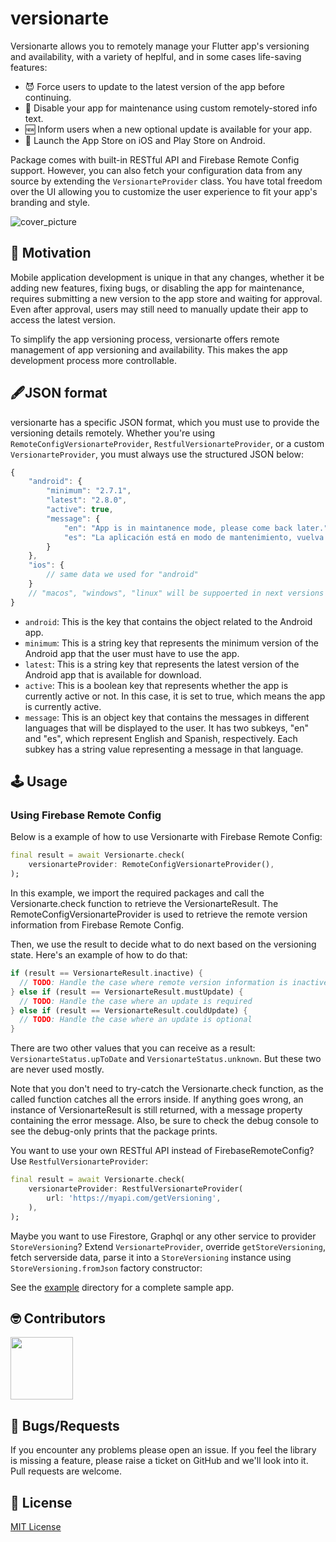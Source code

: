 # versionarte

Versionarte allows you to remotely manage your Flutter app's versioning and availability, with a variety of heplful, and in some cases life-saving features:

- 😈 Force users to update to the latest version of the app before continuing.
- 🚧 Disable your app for maintenance using custom remotely-stored info text.
- 🆕 Inform users when a new optional update is available for your app.
- 🔗 Launch the App Store on iOS and Play Store on Android.

Package comes with built-in RESTful API and Firebase Remote Config support. However, you can also fetch your configuration data from any source by extending the `VersionarteProvider` class. You have total freedom over the UI allowing you to customize the user experience to fit your app's branding and style.

<img src="https://raw.githubusercontent.com/kamranbekirovyz/versionarte/master/assets/cover.png" alt="cover_picture" />

## 🚀 Motivation

Mobile application development is unique in that any changes, whether it be adding new features, fixing bugs, or disabling the app for maintenance, requires submitting a new version to the app store and waiting for approval. Even after approval, users may still need to manually update their app to access the latest version. 

To simplify the app versioning process, versionarte offers remote management of app versioning and availability. This makes the app development process more controllable.

## 🖋️JSON format

versionarte has a specific JSON format, which you must use to provide the versioning details remotely. Whether you're using `RemoteConfigVersionarteProvider`, `RestfulVersionarteProvider`, or a custom `VersionarteProvider`, you must always use the structured JSON below:

```js
{
    "android": {
        "minimum": "2.7.1",
        "latest": "2.8.0",
        "active": true,
        "message": {
            "en": "App is in maintanence mode, please come back later.",
            "es": "La aplicación está en modo de mantenimiento, vuelva más tarde."
        }
    },
    "ios": {
        // same data we used for "android"
    }
    // "macos", "windows", "linux" will be suppoerted in next versions
}
```

- `android`: This is the key that contains the object related to the Android app.
- `minimum`: This is a string key that represents the minimum version of the Android app that the user must have to use the app.
- `latest`: This is a string key that represents the latest version of the Android app that is available for download.
- `active`: This is a boolean key that represents whether the app is currently active or not. In this case, it is set to true, which means the app is currently active.
- `message`: This is an object key that contains the messages in different languages that will be displayed to the user. It has two subkeys, "en" and "es", which represent English and Spanish, respectively. Each subkey has a string value representing a message in that language.


## 🕹️ Usage

### Using Firebase Remote Config
Below is a example of how to use Versionarte with Firebase Remote Config:

```dart
final result = await Versionarte.check(
    versionarteProvider: RemoteConfigVersionarteProvider(),
);
```

In this example, we import the required packages and call the Versionarte.check function to retrieve the VersionarteResult. The RemoteConfigVersionarteProvider is used to retrieve the remote version information from Firebase Remote Config.

Then, we use the result to decide what to do next based on the versioning state. Here's an example of how to do that:

```dart
if (result == VersionarteResult.inactive) {
  // TODO: Handle the case where remote version information is inactive
} else if (result == VersionarteResult.mustUpdate) {
  // TODO: Handle the case where an update is required
} else if (result == VersionarteResult.couldUpdate) {
  // TODO: Handle the case where an update is optional
} 
```

There are two other values that you can receive as a result: `VersionarteStatus.upToDate` and `VersionarteStatus.unknown`. But these two are never used mostly.

Note that you don't need to try-catch the Versionarte.check function, as the called function catches all the errors inside. If anything goes wrong, an instance of VersionarteResult is still returned, with a message property containing the error message. Also, be sure to check the debug console to see the debug-only prints that the package prints.

You want to use your own RESTful API instead of FirebaseRemoteConfig? Use `RestfulVersionarteProvider`:

```dart
final result = await Versionarte.check(
    versionarteProvider: RestfulVersionarteProvider(
        url: 'https://myapi.com/getVersioning',
    ),
);
```

Maybe you want to use Firestore, Graphql or any other service to provider `StoreVersioning`? Extend `VersionarteProvider`, override `getStoreVersioning`, fetch serverside data, parse it into a `StoreVersioning` instance using `StoreVersioning.fromJson` factory constructor:

See the <a href="https://github.com/kamranbekirovyz/versionarte/tree/main/example">example</a> directory for a complete sample app.

## 🤓 Contributors

<a  href="https://github.com/kamranbekirovyz/versionarte/graphs/contributors"> <img  src="https://github.com/kamranbekirovyz.png" height="100"></a>

## 🐞 Bugs/Requests

If you encounter any problems please open an issue. If you feel the library is missing a feature, please raise a ticket on GitHub and we'll look into it. Pull requests are welcome.

## 📃 License

<a href="https://github.com/kamranbekirovyz/versionarte/blob/main/LICENSE">MIT License</a>